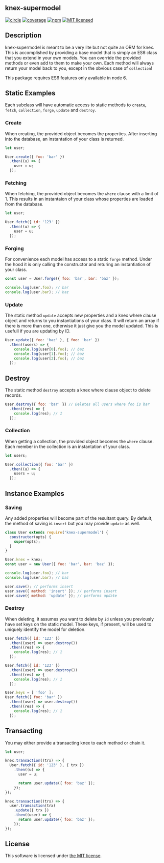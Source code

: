 ## knex-supermodel

[![circle](https://circleci.com/gh/mathewdgardner/knex-supermodel.svg?style=svg)](https://circleci.com/gh/mathewdgardner/knex-supermodel)
[![coverage](https://coveralls.io/repos/github/mathewdgardner/knex-supermodel/badge.svg?branch=master)](https://coveralls.io/github/mathewdgardner/knex-supermodel?branch=master)
[![npm](https://img.shields.io/npm/v/knex-supermodel.svg?maxAge=2592000)](https://www.npmjs.com/package/knex-supermodel)
[![MIT licensed](https://img.shields.io/badge/license-MIT-blue.svg)](https://raw.githubusercontent.com/mathewdgardner/knex-supermodel/master/LICENSE)

## Description

knex-supermodel is meant to be a very lite but not quite an ORM for knex. This is accomplished by providing a base model that is simply an ES6 class that you extend in your own models. You can override the provided methods or even add to them to make your own. Each method will always return your model back to you, except in the obvious case of `collection`!

This package requires ES6 features only available in node 6.

## Static Examples

Each subclass will have automatic access to static methods to `create`, `fetch`, `collection`, `forge`, `update` and `destroy`.

### Create

When creating, the provided object becomes the properties. After inserting into the database, an instantation of your class is returned.

```javascript
let user;

User.create({ foo: 'bar' })
  .then((u) => {
    user = u;
  });
```

### Fetching

When fetching, the provided object becomes the `where` clause with a limit of 1. This results in an instantaion of your class whose properties are loaded from the database.

```javascript
let user;

User.fetch({ id: '123' })
  .then((u) => {
    user = u;
  });
```

### Forging

For convenience each model has access to a static `forge` method. Under the hood it is only calling the constructor and returing an instantiation of your class.

```javascript
const user = User.forge({ foo: 'bar', bar: 'baz' });

console.log(user.foo); // bar
console.log(user.bar); // baz
```

### Update

The static method `update` accepts new properties and a knex where clause object and returns to you instantiations of your class. It will return an array if there is more than one, otherwise it just give you the model updated. This is usefull if you are updating by ID.

```javascript
User.update({ foo: 'baz' }, { foo: 'bar' })
  .then((users) => {
    console.log(user[0].foo); // baz
    console.log(user[1].foo); // baz
    console.log(user[2].foo); // baz
  });
```

## Destroy

The static method `destroy` accepts a knex where clause object to delete records.

```javascript
User.destroy({ foo: 'bar' }) // Deletes all users where foo is bar
  .then((res) => {
    console.log(res); // 1
  });
```

### Collection

When getting a collection, the provided object becomes the `where` clause. Each member in the collection is an instantation of your class.

```javascript
let users;

User.collection({ foo: 'bar' })
  .then((u) => {
    users = u;
  });
```

## Instance Examples

### Saving

Any added properties will become part of the resultant query. By default, the method of saving is `insert` but you may provide `update` as well.

```javascript
class User extends require('knex-supermodel') {
  constructor(opts) {
    super(opts);
  }
}

User.knex = knex;
const user = new User({ foo: 'bar', bar: 'baz' });

console.log(user.foo); // bar
console.log(user.bar); // baz

user.save(); // performs insert
user.save({ method: 'insert' }); // performs insert
user.save({ method: 'update' }); // performs update
```

### Destroy

When deleting, it assumes you want to delete by `id` unless you previously have set keys on the static model. These keys, if present, will be used to uniquely identify the model for deletion.

```javascript
User.fetch({ id: '123' })
  .then((user) => user.destroy())
  .then((res) => {
    console.log(res); // 1
  });

User.fetch({ id: '123' })
  .then((user) => user.destroy())
  .then((res) => {
    console.log(res); // 1
  });

User.keys = [ 'foo' ];
User.fetch({ foo: 'bar' })
  .then((user) => user.destroy())
  .then((res) => {
    console.log(res); // 1
  });
```

## Transacting

You may either provide a transacting knex to each method or chain it.

```javascript
let user;

knex.transaction((trx) => {
  User.fetch({ id: '123' }, { trx })
    .then((u) => {
      user = u;

      return user.update({ foo: 'baz' });
    });
});

knex.transaction((trx) => {
  user.transaction(trx)
    .update({ trx })
    .then((user) => {
      return user.update({ foo: 'baz' });
    });
});
```

## License

This software is licensed under [the MIT license](LICENSE.md).
